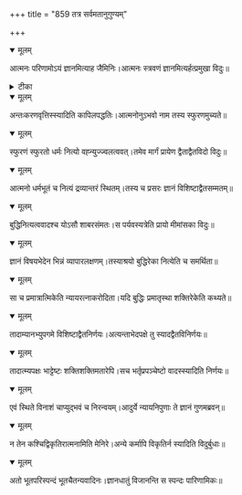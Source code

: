 +++
title = "859 तत्र सर्वमतानुगुण्यम्"

+++


<details open><summary>मूलम्</summary>

आत्मनः परिणामोऽयं ज्ञानमित्याह जैमिनिः।आत्मनः स्त्रवणं ज्ञानमित्यर्हत्प्रमुखा विदुः॥
</details>



<details><summary>टीका</summary>

ब्र. सू.[4-4-5]
</details>



<details open><summary>मूलम्</summary>

अन्तःकरणवृत्तिस्स्यादिति कापिलपद्धतिः।आत्मनोनुऽभवो नाम तस्य स्फुरणमुच्यते॥
</details>



<details open><summary>मूलम्</summary>

स्फुरणं स्फुरतो धर्मः नित्यो वह्न्युज्ज्वलत्ववत्।तमेव मार्गं प्रायेण द्वैताद्वैतविदो विदुः॥
</details>



<details open><summary>मूलम्</summary>

आत्मनो धर्मभूतं च नित्यं द्रव्यान्तरं स्थितम्।तस्य च प्रसरः ज्ञानं विशिष्टाद्वैतसम्मतम्॥
</details>



<details open><summary>मूलम्</summary>

बुद्धिनित्यत्ववादश्च योऽसौ शाबरसंमतः।स पर्यवस्यत्रेति प्रायो मीमांसका विदुः॥
</details>



<details open><summary>मूलम्</summary>

ज्ञानं विषयभेदेन भिन्नं व्यापारलक्षणम्।तस्याश्रयो बुद्धिरेका नित्येति च समर्थिता॥
</details>



<details open><summary>मूलम्</summary>

सा च प्रमात्रात्मिकेति न्यायरत्नाकरोदिता।यदि बु्द्धिः प्रमातृस्था शक्तिरेकेति कथ्यते॥
</details>



<details open><summary>मूलम्</summary>

तादाम्यानभ्युपगमे विशिष्टाद्वैतनिर्णयः।अत्यन्ताभेदपक्षे तु स्यादद्वैतविनिर्णयः॥
</details>



<details open><summary>मूलम्</summary>

तादात्म्यपक्षः भाट्टेष्टः शक्तिशक्तिमतारेपि।सच भर्तृप्रपञ्चेष्टो वादस्स्यादिति निर्णयः॥
</details>



<details open><summary>मूलम्</summary>

एवं स्थिते विनाशं चाप्युद्भवं च निरन्वयम्।आदुर्ये न्यायनिपुणाः ते ज्ञानं गुणमब्रवन्॥
</details>



<details open><summary>मूलम्</summary>

न तेन कश्चिद्विकृतिरात्मनामिति मेनिरे।अन्ये कर्मापि विकृतिर्न स्यादिति विदुर्बुधाः॥
</details>



<details open><summary>मूलम्</summary>

अतो भूतपरिस्पन्दं भूतचैतन्यवादिनः।ज्ञानधातुं विजानन्ति स स्पन्दः पारिणामिकः॥
</details>

